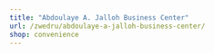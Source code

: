 ```yaml
---
title: "Abdoulaye A. Jalloh Business Center"
url: /zwedru/abdoulaye-a-jalloh-business-center/
shop: convenience
---
```

